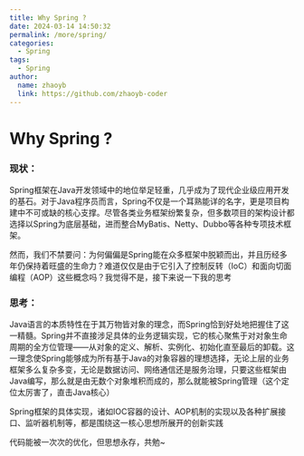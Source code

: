 ```yaml
---
title: Why Spring ?
date: 2024-03-14 14:50:32
permalink: /more/spring/
categories:
  - Spring
tags:
  - Spring
author: 
  name: zhaoyb
  link: https://github.com/zhaoyb-coder
---
```


# Why Spring ?

### 现状：

Spring框架在Java开发领域中的地位举足轻重，几乎成为了现代企业级应用开发的基石。对于Java程序员而言，Spring不仅是一个耳熟能详的名字，更是项目构建中不可或缺的核心支撑。尽管各类业务框架纷繁复杂，但多数项目的架构设计都选择以Spring为底层基础，进而整合MyBatis、Netty、Dubbo等各种专项技术框架。



然而，我们不禁要问：为何偏偏是Spring能在众多框架中脱颖而出，并且历经多年仍保持着旺盛的生命力？难道仅仅是由于它引入了控制反转（IoC）和面向切面编程（AOP）这些概念吗？我觉得不是，接下来说一下我的思考



### 思考：

Java语言的本质特性在于其万物皆对象的理念，而Spring恰到好处地把握住了这一精髓。Spring并不直接涉足具体的业务逻辑实现，它的核心聚焦于对对象生命周期的全方位管理——从对象的定义、解析、实例化、初始化直至最后的卸载。这一理念使Spring能够成为所有基于Java的对象容器的理想选择，无论上层的业务框架多么复杂多变，无论是数据访问、网络通信还是服务治理，只要这些框架由Java编写，那么就是由无数个对象堆积而成的，那么就能被Spring管理（这个定位太厉害了，直击Java核心）



Spring框架的具体实现，诸如IOC容器的设计、AOP机制的实现以及各种扩展接口、监听器机制等，都是围绕这一核心思想所展开的创新实践



代码能被一次次的优化，但思想永存，共勉~

